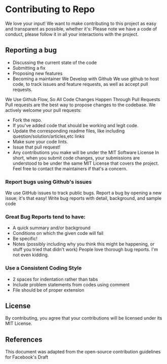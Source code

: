 # Contributing to Repo
We love your input! We want to make contributing to this project as easy and transparent as possible, whether it's:
Please note we have a code of conduct, please follow it in all your interactions with the project.

## Reporting a bug
- Discussing the current state of the code
- Submitting a fix
- Proposing new features
- Becoming a maintainer
We Develop with Github
We use github to host code, to track issues and feature requests, as well as accept pull requests.

We Use Github Flow, So All Code Changes Happen Through Pull Requests
Pull requests are the best way to propose changes to the codebase. We actively welcome your pull requests:
- Fork the repo.
- If you've added code that should be working and legit code.
- Update the corresponding readme files, like including question/solution/articles,etc links
- Make sure your code lints.
- Issue that pull request!
- Any contributions you make will be under the MIT Software License
In short, when you submit code changes, your submissions are understood to be under the same MIT License that covers the project. Feel free to contact the maintainers if that's a concern.

### Report bugs using Github's issues
We use GitHub issues to track public bugs. Report a bug by opening a new issue; it's that easy!
Write bug reports with detail, background, and sample code

### Great Bug Reports tend to have:
- A quick summary and/or background
- Conditions on which the given code will fail
- Be specific!
- Notes (possibly including why you think this might be happening, or stuff you tried that didn't work)
People love thorough bug reports. I'm not even kidding.

### Use a Consistent Coding Style
- 2 spaces for indentation rather than tabs
- Include problem statements from codes using comment
- File should be of proper extension

## License
By contributing, you agree that your contributions will be licensed under its MIT License.

## References
This document was adapted from the open-source contribution guidelines for Facebook's Draft
